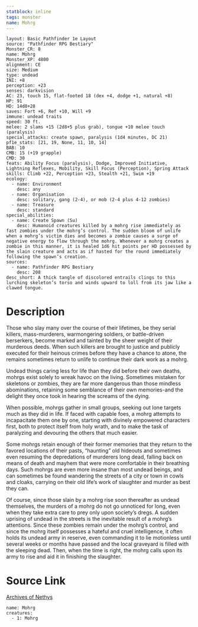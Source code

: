 ```yaml
---
statblock: inline
tags: monster
name: Mohrg
---
```

```statblock
layout: Basic Pathfinder 1e Layout
source: "Pathfinder RPG Bestiary"
Monster_CR: 8
name: Mohrg
Monster_XP: 4800
alignment: CE
size: Medium
type: undead
INI: +8
perception: +23
senses: darkvision
AC: 23, touch 15, flat-footed 18 (dex +4, dodge +1, natural +8)
HP: 91
HD: 14d8+28
saves: Fort +6, Ref +10, Will +9
immune: undead traits
speed: 30 ft.
melee: 2 slams +15 (2d8+5 plus grab), tongue +10 melee touch (paralysis)
special_attacks: create spawn, paralysis (1d4 minutes, DC 21)
pf1e_stats: [21, 19, None, 11, 10, 14]
BAB: 10
CMB: 15 (+19 grapple)
CMD: 30
feats: Ability Focus (paralysis), Dodge, Improved Initiative, Lightning Reflexes, Mobility, Skill Focus (Perception), Spring Attack
skills: Climb +22, Perception +23, Stealth +21, Swim +19
ecology:
  - name: Environment
    desc: any
  - name: Organisation
    desc: solitary, gang (2-4), or mob (2-4 plus 4-12 zombies)
  - name: Treasure
    desc: standard
special_abilities:
  - name: Create Spawn (Su)
    desc: Humanoid creatures killed by a mohrg rise immediately as fast zombies under the mohrg’s control. The sudden bloom of unlife when a mohrg’s victim dies and becomes a zombie causes a surge of negative energy to flow through the mohrg. Whenever a mohrg creates a zombie in this manner, it is healed 1d6 hit points per HD possessed by the slain creature and acts as if hasted for the round immediately following the spawn’s creation.
sources:
  - name: Pathfinder RPG Bestiary
    desc: 208
desc_short: A thick tangle of discolored entrails clings to this lurching skeleton’s torso and winds upward to loll from its jaw like a clawed tongue.
```
# Description
Those who slay many over the course of their lifetimes, be they serial killers, mass-murderers, warmongering soldiers, or battle-driven berserkers, become marked and tainted by the sheer weight of their murderous deeds. When such killers are brought to justice and publicly executed for their heinous crimes before they have a chance to atone, the remains sometimes return to unlife to continue their dark work as a mohrg.

Undead things caring less for life than they did before their own deaths, mohrgs exist solely to wreak havoc on the living. Sometimes mistaken for skeletons or zombies, they are far more dangerous than those mindless abominations, retaining some semblance of their own memories-and the delight they once took in hearing the screams of the dying.

When possible, mohrgs gather in small groups, seeking out lone targets much as they did in life. If faced with capable foes, a mohrg attempts to incapacitate them one by one, starting with divinely empowered characters first, both to protect itself from holy wrath, and to make the task of paralyzing and devouring the others that much easier.

Some mohrgs retain enough of their former memories that they return to the favored locations of their pasts, “haunting” old hideouts and sometimes even resuming the depredations of murderers long dead, falling back on means of death and mayhem that were more comfortable in their breathing days. Such mohrgs are even more insane than most undead beings, and can sometimes be found wandering the streets of a city or town in cowls and cloaks, carrying on their old life’s work of slaughter and murder as best they can.

Of course, since those slain by a mohrg rise soon thereafter as undead themselves, the murders of a mohrg do not go unnoticed for long, even when they take extra care to prey only upon society’s dregs. A sudden uprising of undead in the streets is the inevitable result of a mohrg’s attentions. Since these zombies remain under the mohrg’s control, and since the mohrg itself possesses a hateful and cruel intelligence, it often holds its undead army in reserve, even commanding it to lie motionless until several weeks or months have passed and the local graveyard is filled with the sleeping dead. Then, when the time is right, the mohrg calls upon its army to rise and aid it in finishing the slaughter.
# Source Link
[Archives of Nethys](https://aonprd.com/MonsterDisplay.aspx?ItemName=Mohrg)
```encounter-table
name: Mohrg
creatures:
  - 1: Mohrg
```
